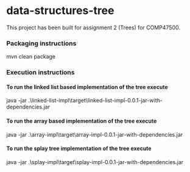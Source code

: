 # data-structures-tree

This project has been built for assignment 2 (Trees) for COMP47500.

### Packaging instructions

mvn clean package

### Execution instructions

#### To run the linked list based implementation of the tree execute
java -jar .\linked-list-impl\target\linked-list-impl-0.0.1-jar-with-dependencies.jar

#### To run the array based implementation of the tree execute
java -jar .\array-impl\target\array-impl-0.0.1-jar-with-dependencies.jar

#### To run the splay tree implementation of the tree execute
java -jar .\splay-impl\target\splay-impl-0.0.1-jar-with-dependencies.jar
